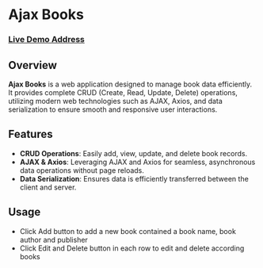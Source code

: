 
# Ajax Books

### [Live Demo Address](https://anca-wang.github.io/AjaxBooks/)

## Overview

**Ajax Books** is a web application designed to manage book data efficiently. It provides complete CRUD (Create, Read, Update, Delete) operations, utilizing modern web technologies such as AJAX, Axios, and data serialization to ensure smooth and responsive user interactions.

## Features

- **CRUD Operations**: Easily add, view, update, and delete book records.
- **AJAX & Axios**: Leveraging AJAX and Axios for seamless, asynchronous data operations without page reloads.
- **Data Serialization**: Ensures data is efficiently transferred between the client and server.

## Usage

- Click Add button to add a new book contained a book name, book author and publisher
- Click Edit and Delete button in each row to edit and delete according books
